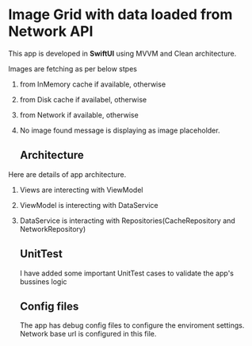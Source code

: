 # Image Grid with data loaded from Network API
This app is developed in **SwiftUI** using MVVM and Clean architecture. 

Images are fetching as per below stpes
1. from InMemory cache if available, otherwise
2. from Disk cache if availabel, otherwise
3. from Network if available, otherwise
4. No image found message is displaying as image placeholder.

   ## Architecture
Here are details of app architecture. 
1. Views are interecting with ViewModel
2. ViewModel is interecting with DataService
3. DataService is interacting with Repositories(CacheRepository and NetworkRepository)

   ## UnitTest
   I have added some important UnitTest cases to validate the app's bussines logic

   ## Config files
   The app has debug config files to configure the enviroment settings.
   Network base url is configured in this file. 

